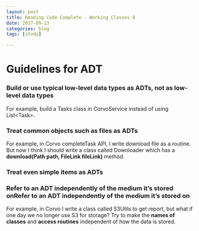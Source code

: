 ```yaml
---
layout: post
title: Reading Code Complete - Working Classes 0
date: 2017-09-13
categories: blog
tags: [study]

---
```


# Guidelines for ADT

### Build or use typical low-level data types as ADTs, not as low-level data types

For example, build a Tasks class in CorvoService instead of using List\<Task>.

### Treat common objects such as files as ADTs

For example, in Corvo completeTask API, I write download file as a routine. But now I think I should write a class called Downloader which has a **download(Path path, FileLink fileLink)** method.

### Treat even simple items as ADTs

### Refer to an ADT independently of the medium it’s stored onRefer to an ADT independently of the medium it’s stored on

For example, in Corvo I write a class called S3Utils to get report, but what if one day we no longer use S3 for storage? Try to make the **names of classes** and **access routines** independent of howthe data is stored.

